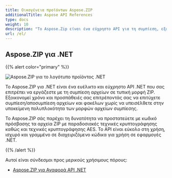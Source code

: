 ```yaml
---
title: Οικογένεια προϊόντων Aspose.ZIP
additionalTitle: Aspose API References
type: docs
weight: 10
description: "Το Aspose.Zip είναι ένα εύχρηστο API για τη συμπίεση, εξαγωγή και επεξεργασία συμπιεσμένων αρχείων σε μορφές Zip, RAR ή 7Zip. Εφαρμόζει κρυπτογράφηση χρησιμοποιώντας ZipCrypto ή AES128, 192 και AES256."
url: /el/
---
```


## Aspose.ZIP για .NET

{{% alert color="primary" %}} 

![Aspose.ZIP για το λογότυπο προϊόντος .NET](../home_1.png)


Το Aspose.ZIP για .NET είναι ένα ευέλικτο και εύχρηστο API .NET που σας επιτρέπει να εργάζεστε με τη συμπίεση αρχείων σε τυπική μορφή ZIP. Εξοικονομεί χρόνο και προσπάθειές σας επιτρέποντάς σας να επιτύχετε συμπίεση/αποσυμπίεση αρχείων και φακέλων χωρίς να υπεισέλθετε στην υποκείμενη πολυπλοκότητα των μορφών αρχείων συμπίεσης.

Το Aspose.ZIP σάς παρέχει τη δυνατότητα να προστατεύετε με κωδικό πρόσβασης τα αρχεία ZIP με παραδοσιακές τεχνικές κρυπτογράφησης καθώς και τεχνικές κρυπτογράφησης AES. Το API είναι εύκολο στη χρήση, ισχυρό και γραμμένο σε διαχειριζόμενο κώδικα για χρήση σε εφαρμογές .NET.

{{% /alert %}} 

Αυτοί είναι σύνδεσμοι προς μερικούς χρήσιμους πόρους:
- [Aspose.ZIP για Αναφορά API .NET](/zip/el/net/)